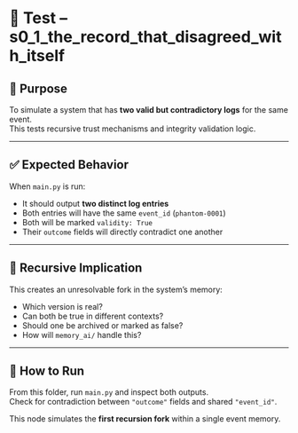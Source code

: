 # 🧪 Test – s0_1_the_record_that_disagreed_with_itself

## 🎯 Purpose

To simulate a system that has **two valid but contradictory logs** for the same event.  
This tests recursive trust mechanisms and integrity validation logic.

---

## ✅ Expected Behavior

When `main.py` is run:
- It should output **two distinct log entries**
- Both entries will have the same `event_id` (`phantom-0001`)
- Both will be marked `validity: True`
- Their `outcome` fields will directly contradict one another

---

## 🤔 Recursive Implication

This creates an unresolvable fork in the system’s memory:
- Which version is real?
- Can both be true in different contexts?
- Should one be archived or marked as false?
- How will `memory_ai/` handle this?

---

## 📎 How to Run

From this folder, run `main.py` and inspect both outputs.  
Check for contradiction between `"outcome"` fields and shared `"event_id"`.

This node simulates the **first recursion fork** within a single event memory.

